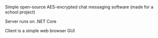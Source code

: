 Simple open-source AES-encrypted chat messaging software (made for a school project)

Server runs on .NET Core

Client is a simple web browser GUI
